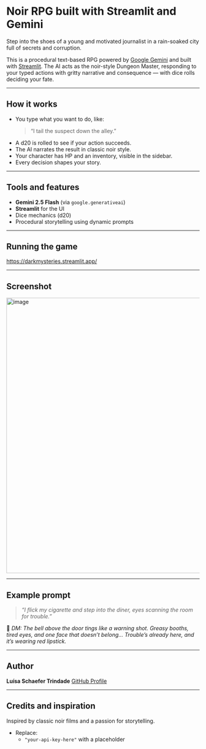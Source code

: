 # Noir RPG built with Streamlit and Gemini

Step into the shoes of a young and motivated journalist in a rain-soaked city full of secrets and corruption.

This is a procedural text-based RPG powered by [Google Gemini](https://ai.google.dev/) and built with [Streamlit](https://streamlit.io/). The AI acts as the noir-style Dungeon Master, responding to your typed actions with gritty narrative and consequence — with dice rolls deciding your fate.

---

## How it works

- You type what you want to do, like:
  > “I tail the suspect down the alley.”
- A d20 is rolled to see if your action succeeds.
- The AI narrates the result in classic noir style.
- Your character has HP and an inventory, visible in the sidebar.
- Every decision shapes your story.

---

## Tools and features

- **Gemini 2.5 Flash** (via `google.generativeai`)
- **Streamlit** for the UI
- Dice mechanics (d20)
- Procedural storytelling using dynamic prompts

---

## Running the game

https://darkmysteries.streamlit.app/

---

## Screenshot

<img width="952" height="719" alt="image" src="https://github.com/user-attachments/assets/949813a0-ac5c-4e98-8e23-f61fa289581d" />

---

## Example prompt

> *“I flick my cigarette and step into the diner, eyes scanning the room for trouble.”*

📜 *DM:*
*The bell above the door tings like a warning shot. Greasy booths, tired eyes, and one face that doesn’t belong... Trouble’s already here, and it’s wearing red lipstick.*

---

## Author

**Luísa Schaefer Trindade**
[GitHub Profile](https://github.com/luisaschaefertrindade)

---

## Credits and inspiration

Inspired by classic noir films and a passion for storytelling.


- Replace:
  - `"your-api-key-here"` with a placeholder

